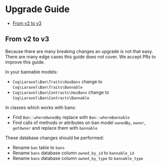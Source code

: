 # Upgrade Guide

- [From v2 to v3](#from-v2-to-v3)

## From v2 to v3

Because there are many breaking changes an upgrade is not that easy. There are many edge cases this guide does not cover.
We accept PRs to improve this guide.

In your bannable models:

- `Cog\Laravel\Ban\Traits\HasBans` change to `Cog\Laravel\Ban\Traits\Bannable`
- `Cog\Laravel\Ban\Contracts\HasBans` change to `Cog\Laravel\Ban\Contracts\Bannable`

In classes which works with bans:

- Find `Ban::whereOwnedBy` replace with `Ban::whereBannable`
- Find calls of methods or attributes on ban model `ownedBy`, `owner`, `getOwner` and replace them with `bannable`

These database changes should be performed:

- Rename `ban` table to `bans`
- Rename `bans` database column `owned_by_id` to `bannable_id`
- Rename `bans` database column `owned_by_type` to `bannable_type`
